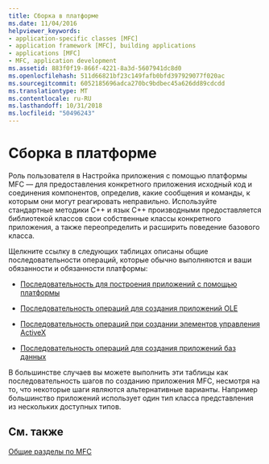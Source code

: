 ```yaml
---
title: Сборка в платформе
ms.date: 11/04/2016
helpviewer_keywords:
- application-specific classes [MFC]
- application framework [MFC], building applications
- applications [MFC]
- MFC, application development
ms.assetid: 883f0f19-866f-4221-8a3d-5607941dc8d0
ms.openlocfilehash: 511d66821bf23c149fafb0bfd397929077f020ac
ms.sourcegitcommit: 6052185696adca270bc9bdbec45a626dd89cdcdd
ms.translationtype: MT
ms.contentlocale: ru-RU
ms.lasthandoff: 10/31/2018
ms.locfileid: "50496243"
---
```

# <a name="building-on-the-framework"></a>Сборка в платформе

Роль пользователя в Настройка приложения с помощью платформы MFC — для предоставления конкретного приложения исходный код и соединения компонентов, определив, какие сообщения и команды, к которым они могут реагировать неправильно. Используйте стандартные методики C++ и язык C++ производными предоставляется библиотекой классов свои собственные классы конкретного приложения, а также переопределить и расширить поведение базового класса.

Щелкните ссылку в следующих таблицах описаны общие последовательности операций, которые обычно выполняются и ваши обязанности и обязанности платформы:

- [Последовательность для построения приложений с помощью платформы](../mfc/sequence-of-operations-for-building-mfc-applications.md)

- [Последовательность операций для создания приложений OLE](../mfc/sequence-of-operations-for-creating-ole-applications.md)

- [Последовательность операций при создании элементов управления ActiveX](../mfc/sequence-of-operations-for-creating-activex-controls.md)

- [Последовательность операций для создания приложений баз данных](../mfc/sequence-of-operations-for-creating-database-applications.md)

В большинстве случаев вы можете выполнить эти таблицы как последовательность шагов по созданию приложения MFC, несмотря на то, что некоторые шаги являются альтернативные варианты. Например большинство приложений использует один тип класса представления из нескольких доступных типов.

## <a name="see-also"></a>См. также

[Общие разделы по MFC](../mfc/general-mfc-topics.md)

